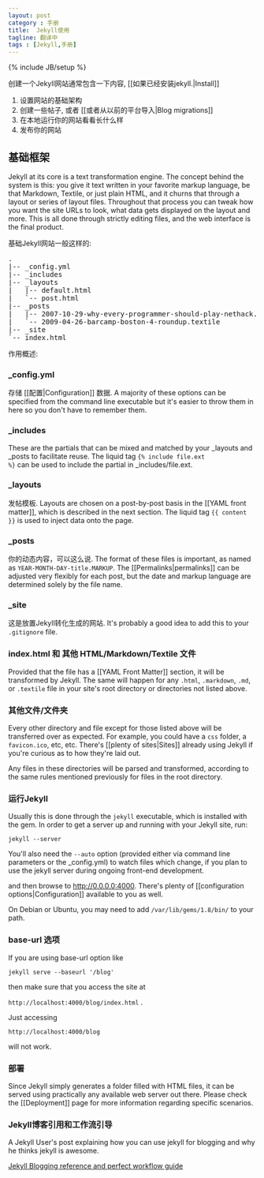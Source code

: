 ```yaml
---
layout: post
category : 手册
title:  Jekyll使用
tagline: 翻译中
tags : [Jekyll,手册]
---
```

{% include JB/setup %}

创建一个Jekyll网站通常包含一下内容, [[如果已经安装jekyll.|Install]]

1. 设置网站的基础架构
2. 创建一些帖子, 或者 [[或者从以前的平台导入|Blog migrations]]
3. 在本地运行你的网站看看长什么样
4. 发布你的网站

## 基础框架

Jekyll at its core is a text transformation engine. The concept behind the system is this: you give it text written in your favorite markup language, be that Markdown, Textile, or just plain HTML, and it churns that through a layout or series of layout files. Throughout that process you can tweak how you want the site URLs to look, what data gets displayed on the layout and more. This is all done through strictly editing files, and the web interface is the final product.

基础Jekyll网站一般这样的:

<pre>
.
|-- _config.yml
|-- _includes
|-- _layouts
|   |-- default.html
|   `-- post.html
|-- _posts
|   |-- 2007-10-29-why-every-programmer-should-play-nethack.textile
|   `-- 2009-04-26-barcamp-boston-4-roundup.textile
|-- _site
`-- index.html
</pre>

作用概述:

### _config.yml

存储 [[配置|Configuration]] 数据. A majority of these options can be specified from the command line executable but it's easier to throw them in here so you don't have to remember them.

### _includes

These are the partials that can be mixed and matched by your _layouts and _posts to facilitate reuse.  The liquid tag <code>{% include file.ext %}</code> can be used to include the partial in _includes/file.ext.

### _layouts

发帖模板. Layouts are chosen on a post-by-post basis in the [[YAML front matter]], which is described in the next section. The liquid tag <code>{{ content }}</code> is used to inject data onto the page.


### _posts

你的动态内容，可以这么说. The format of these files is important, as named as `YEAR-MONTH-DAY-title.MARKUP`. The [[Permalinks|permalinks]] can be adjusted very flexibly for each post, but the date and markup language are determined solely by the file name.

### _site

这是放置Jekyll转化生成的网站. It's probably a good idea to add this to your `.gitignore` file.

### index.html 和 其他 HTML/Markdown/Textile 文件

Provided that the file has a [[YAML Front Matter]] section, it will be transformed by Jekyll. The same will happen for any `.html`, `.markdown`, `.md`, or `.textile` file in your site's root directory or directories not listed above.

### 其他文件/文件夹

Every other directory and file except for those listed above will be transferred over as expected. For example, you could have a `css` folder, a `favicon.ico`, etc, etc. There's [[plenty of sites|Sites]] already using Jekyll if you're curious as to how they're laid out.

Any files in these directories will be parsed and transformed, according to the same rules mentioned previously for files in the root directory.

### 运行Jekyll

Usually this is done through the `jekyll` executable, which is installed with the gem. In order to get a server up and running with your Jekyll site, run:

`jekyll --server` 

You'll also need the `--auto` option (provided either via command line parameters or the _config.yml) to watch files which change, if you plan to use the jekyll server during ongoing front-end development.

and then browse to http://0.0.0.0:4000. There's plenty of [[configuration options|Configuration]] available to you as well.

On Debian or Ubuntu, you may need to add `/var/lib/gems/1.8/bin/` to your path.

### base-url 选项

If you are using base-url option like 

`jekyll serve --baseurl '/blog'`

then make sure that you access the site at 

`http://localhost:4000/blog/index.html` . 

Just accessing 

`http://localhost:4000/blog`

will not work.

### 部署

Since Jekyll simply generates a folder filled with HTML files, it can be served using practically any available web server out there. Please check the [[Deployment]] page for more information regarding specific scenarios.


### Jekyll博客引用和工作流引导
A Jekyll User's post explaining how you can use jekyll for blogging and why he thinks jekyll is awesome.

[Jekyll Blogging reference and perfect workflow guide](http://qubitlogs.com/Workflow/2013/01/22/jekyll-blogging-reference-and-perfect-workflow-guide/)
